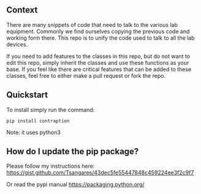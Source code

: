 ## Context

There are many snippets of code that need to talk to the various lab equipment.
Commonly we find ourselves copying the previous code and working form there.
This repo is to unify the code used to talk to all the lab devices.

If you need to add features to the classes in this repo, but do not want to edit this repo, simply inherit the classes and use these functions as your base.
If you feel like there are critical features that can be added to these classes, feel free to either make a pull request or fork the repo.

## Quickstart

To install simply run the command:

    pip install contraption

Note: it uses python3

## How do I update the pip package?

Please follow my instructions here: https://gist.github.com/Tsangares/43dec5fe55447848c459224ee3f2c9f7

Or read the pypi manual https://packaging.python.org/